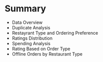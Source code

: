 # Summary


- Data Overview
- Duplicate Analysis
- Restayrant Type and Ordering Preference
- Ratings Distribution
- Spending Analysis
- Rating Based on Order Type
- Offline Orders by Restaurant Type

  
